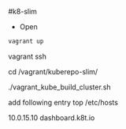 #k8-slim

- Open 

```bash
vagrant up
```
vagrant ssh 

cd /vagrant/kuberepo-slim/

./vagrant_kube_build_cluster.sh 

add following entry top /etc/hosts

10.0.15.10 dashboard.k8t.io
